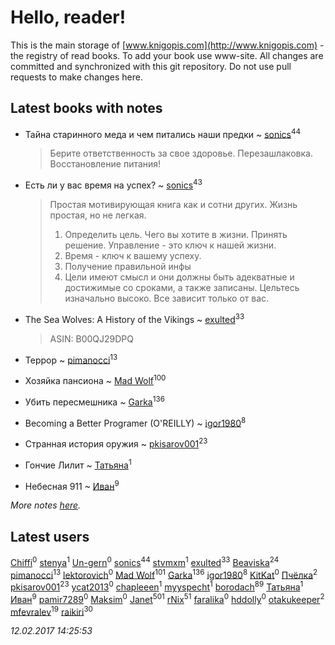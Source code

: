 # Hello, reader!
This is the main storage of [www.knigopis.com](http://www.knigopis.com) - the registry of read books.
To add your book use www-site. All changes are committed and synchronized with this git repository.
Do not use pull requests to make changes here.


## Latest books with notes
* Тайна старинного меда и чем питались наши предки ~ [sonics](users/588/5880221-vkontakte)<sup>44</sup>
    > Берите ответственность за свое здоровье. Перезашлаковка.
    > Восстановление питания!

* Есть ли у вас время на успех? ~ [sonics](users/588/5880221-vkontakte)<sup>43</sup>
    > Простая мотивирующая книга как и сотни других.
    > Жизнь простая, но не легкая.
    > 1. Определить цель. Чего вы хотите в жизни. Принять решение. Управление - это ключ к нашей жизни.
    > 2. Время - ключ к вашему успеху.
    > 3. Получение правильной инфы
    > 4. Цели имеют смысл и они должны быть адекватные и достижимые со сроками,  а также записаны. Цельтесь изначально высоко.
    > Все зависит  только от вас.

* The Sea Wolves: A History of the Vikings ~ [exulted](users/100/100599204551896265722-google)<sup>33</sup>
    > ASIN: B00QJ29DPQ

* Террор ~ [pimanocci](users/117/117124011531379579265-google)<sup>13</sup>

* Хозяйка пансиона ~ [Mad Wolf](users/947/94738840-vkontakte)<sup>100</sup>

* Убить пересмешника ~ [Garka](users/115/115753719718250012620-google)<sup>136</sup>

* Becoming a Better Programer (O'REILLY) ~ [igor1980](users/100/100003094239547-facebook)<sup>8</sup>

* Странная история оружия ~ [pkisarov001](users/311/311057796-yandex)<sup>23</sup>

* Гончие Лилит ~ [Татьяна](users/735/73529875-vkontakte)<sup>1</sup>

* Небесная 911 ~ [Иван](users/111/111223381196748176136-google)<sup>9</sup>


_More notes [here](latest_books_with_notes.md)._


## Latest users
[Chiffi](users/105/105831994080785626680-google)<sup>0</sup> 
[stenya](users/333/333274180-vkontakte)<sup>1</sup> 
[Un-gern](users/100/100554758027116246692-google)<sup>0</sup> 
[sonics](users/588/5880221-vkontakte)<sup>44</sup> 
[stvmxm](users/436/4366644796-twitter)<sup>1</sup> 
[exulted](users/100/100599204551896265722-google)<sup>33</sup> 
[Beaviska](users/102/10202544960024508-facebook)<sup>24</sup> 
[pimanocci](users/117/117124011531379579265-google)<sup>13</sup> 
[lektorovich](users/100/100007627924096-facebook)<sup>0</sup> 
[Mad Wolf](users/947/94738840-vkontakte)<sup>101</sup> 
[Garka](users/115/115753719718250012620-google)<sup>136</sup> 
[igor1980](users/100/100003094239547-facebook)<sup>8</sup> 
[KitKat](users/106/106703315109940761280-google)<sup>0</sup> 
[Пчёлка](users/703/70343728-vkontakte)<sup>2</sup> 
[pkisarov001](users/311/311057796-yandex)<sup>23</sup> 
[ycat2013](users/227/227702070-vkontakte)<sup>0</sup> 
[chapleeen](users/269/269883500-twitter)<sup>1</sup> 
[myyspecht](users/321/3211454-vkontakte)<sup>1</sup> 
[borodach](users/157/15706320-vkontakte)<sup>89</sup> 
[Татьяна](users/735/73529875-vkontakte)<sup>1</sup> 
[Иван](users/111/111223381196748176136-google)<sup>9</sup> 
[pamir7289](users/103/10391886-vkontakte)<sup>0</sup> 
[Maksim](users/145/145607147-vkontakte)<sup>0</sup> 
[Janet](users/205/20565064-vkontakte)<sup>501</sup> 
[rNix](users/115/115622071-twitter)<sup>51</sup> 
[faralika](users/440/44047555-vkontakte)<sup>0</sup> 
[hddolly](users/250/250390719-vkontakte)<sup>0</sup> 
[otakukeeper](users/350/35080115-vkontakte)<sup>2</sup> 
[mfevralev](users/140/140966150-vkontakte)<sup>19</sup> 
[raikiri](users/384/384194935-vkontakte)<sup>30</sup> 


_12.02.2017 14:25:53_
